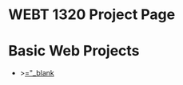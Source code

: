 # WEBT 1320 Project Page

<h1> Basic Web Projects</h1>

<ul>
    <li>><a href="index.html" target>="_blank</a></li>
</ul>
